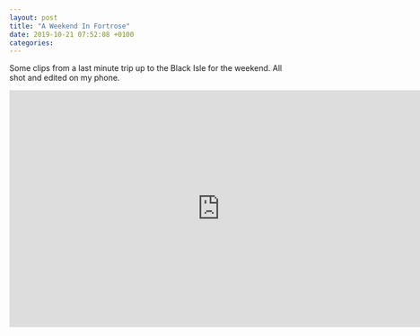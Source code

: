 ```yaml
---
layout: post
title: "A Weekend In Fortrose"
date: 2019-10-21 07:52:08 +0100
categories:
---
```


Some clips from a last minute trip up to the Black Isle for the weekend. All shot and edited on my phone.

<iframe id="ytplayer" type="text/html" width="750" height="422" src="https://www.youtube.com/embed/7sal7JGS2MA?modestBranding=1" frameborder="0"></i frame>